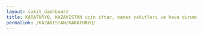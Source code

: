 ```yaml
---
layout: vakit_dashboard
title: KARATURYQ, KAZAKISTAN için iftar, namaz vakitleri ve hava durumu - ilçe/eyalet seç
permalink: /KAZAKISTAN/KARATURYQ/
---
```


<script type="text/javascript">
  var GLOBAL_COUNTRY = 'KAZAKISTAN';
  var GLOBAL_CITY = 'KARATURYQ';
  var GLOBAL_STATE = '';
  var lat = 72;
  var lon = 21;
</script>
